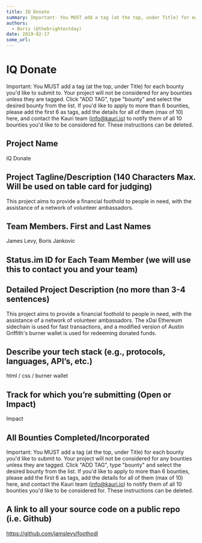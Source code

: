 ```yaml
---
title: IQ Donate
summary: Important- You MUST add a tag (at the top, under Title) for each bounty youd like to submit to. Your project will not be considered for any bounties unless they are tagged. Click ADD TAG, type bounty and select the desired bounty from the list. If youd like to apply to more than 6 bounties, please add the first 6 as tags, add the details for all of them (max of 10) here, and contact the Kauri team (info@kauri.io) to notify them of all 10 bounties youd like to be considered for. These instruction
authors:
  - Boris (@thebrightestday)
date: 2019-02-17
some_url: 
---
```


# IQ Donate



Important: You MUST add a tag (at the top, under Title) for each bounty you'd like to submit to. Your project will not be considered for any bounties unless they are tagged. Click "ADD TAG", type  "bounty" and select the desired bounty from the list. If you'd like to apply to more than 6 bounties, please add the first 6 as tags, add the details for all of them (max of 10) here, and contact the Kauri team (info@kauri.io) to notify them of all 10 bounties you'd like to be considered for. These instructions can be deleted.

## Project Name
IQ Donate

## Project Tagline/Description (140 Characters Max. Will be used on table card for judging)
This project aims to provide a financial foothold to people in need, with the assistance of a network of volunteer ambassadors.

## Team Members. First and Last Names
James Levy, Boris Jankovic

## Status.im ID for Each Team Member (we will use this to contact you and your team)


## Detailed Project Description (no more than 3-4 sentences)
This project aims to provide a financial foothold to people in need, with the assistance of a network of volunteer ambassadors. The xDai Ethereum sidechain is used for fast transactions, and a modified version of Austin Griffith's burner wallet is used for redeeming donated funds.

## Describe your tech stack (e.g., protocols, languages, API’s, etc.)
html / css / burner wallet

## Track for which you’re submitting (Open or Impact)
Impact

## All Bounties Completed/Incorporated

Important: You MUST add a tag (at the top, under Title) for each bounty you'd like to submit to. Your project will not be considered for any bounties unless they are tagged. Click "ADD TAG", type  "bounty" and select the desired bounty from the list. If you'd like to apply to more than 6 bounties, please add the first 6 as tags, add the details for all of them (max of 10) here, and contact the Kauri team (info@kauri.io) to notify them of all 10 bounties you'd like to be considered for. These instructions can be deleted.

## A link to all your source code on a public repo (i.e. Github)
https://github.com/jamslevy/foothodl



